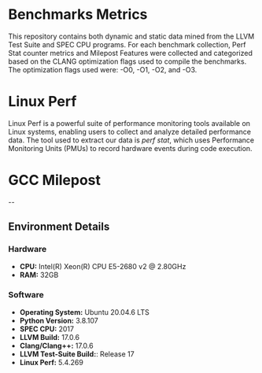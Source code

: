# Benchmarks Metrics

This repository contains both dynamic and static data mined from the LLVM Test Suite and SPEC CPU programs. For each benchmark collection, Perf Stat counter metrics and Milepost Features were collected and categorized based on the CLANG optimization flags used to compile the benchmarks. The optimization flags used were: -O0, -O1, -O2, and -O3.

# Linux Perf
Linux Perf is a powerful suite of performance monitoring tools available on Linux systems, enabling users to collect and analyze detailed performance data. 
The tool used to extract our data is *perf stat*, which uses Performance Monitoring Units (PMUs) to record hardware events during code execution. 

# GCC Milepost 
 --

## Environment Details

### Hardware
- **CPU:**  Intel(R) Xeon(R) CPU E5-2680 v2 @ 2.80GHz
- **RAM:** 32GB
### Software
- **Operating System:** Ubuntu 20.04.6 LTS
- **Python Version:** 3.8.107
- **SPEC CPU:** 2017
- **LLVM Build:** 17.0.6
- **Clang/Clang++:** 17.0.6
- **LLVM Test-Suite Build:**: Release 17
- **Linux Perf:** 5.4.269
